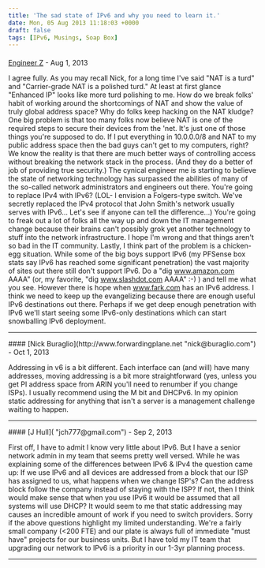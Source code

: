 ```yaml
---
title: 'The sad state of IPv6 and why you need to learn it.'
date: Mon, 05 Aug 2013 11:18:03 +0000
draft: false
tags: [IPv6, Musings, Soap Box]
---
```



#### 
[Engineer Z]( "zawada@ieee.org") - <time datetime="2013-08-12 08:13:35">Aug 1, 2013</time>

I agree fully. As you may recall Nick, for a long time I've said "NAT is a turd" and "Carrier-grade NAT is a polished turd." At least at first glance "Enhanced IP" looks like more turd polishing to me. How do we break folks' habit of working around the shortcomings of NAT and show the value of truly global address space? Why do folks keep hacking on the NAT kludge? One big problem is that too many folks now believe NAT is one of the required steps to secure their devices from the 'net. It's just one of those things you're supposed to do. If I put everything in 10.0.0.0/8 and NAT to my public address space then the bad guys can't get to my computers, right? We know the reality is that there are much better ways of controlling access without breaking the network stack in the process. (And they do a better of job of providing true security.) The cynical engineer me is starting to believe the state of networking technology has surpassed the abilities of many of the so-called network administrators and engineers out there. You're going to replace IPv4 with IPv6? (LOL- I envision a Folgers-type switch. We've secretly replaced the IPv4 protocol that John Smith's network usually serves with IPv6... Let's see if anyone can tell the difference...) You're going to freak out a lot of folks all the way up and down the IT management change because their brains can't possibly grok yet another technology to stuff into the network infrastructure. I hope I'm wrong and that things aren't so bad in the IT community. Lastly, I think part of the problem is a chicken-egg situation. While some of the big boys support IPv6 (my PFSense box stats say IPv6 has reached some significant penetration) the vast majority of sites out there still don't support IPv6. Do a "dig www.amazon.com AAAA" (or, my favorite, "dig www.slashdot.com AAAA" :-) ) and tell me what you see. However there is hope when www.fark.com has an IPv6 address. I think we need to keep up the evangelizing because there are enough useful IPv6 destinations out there. Perhaps if we get deep enough penetration with IPv6 we'll start seeing some IPv6-only destinations which can start snowballing IPv6 deployment.
<hr />
#### 
[Nick Buraglio](http://www.forwardingplane.net "nick@buraglio.com") - <time datetime="2013-10-21 09:47:24">Oct 1, 2013</time>

Addressing in v6 is a bit different. Each interface can (and will) have many addresses, moving addressing is a bit more straightforward (yes, unless you get PI address space from ARIN you'll need to renumber if you change ISPs). I usually recommend using the M bit and DHCPv6. In my opinion static addressing for anything that isn't a server is a management challenge waiting to happen.
<hr />
#### 
[J Hull]( "jch777@gmail.com") - <time datetime="2013-09-24 14:39:49">Sep 2, 2013</time>

First off, I have to admit I know very little about IPv6. But I have a senior network admin in my team that seems pretty well versed. While he was explaining some of the differences between IPv6 & IPv4 the question came up: If we use IPv6 and all devices are addressed from a block that our ISP has assigned to us, what happens when we change ISP's? Can the address block follow the company instead of staying with the ISP? If not, then I think would make sense that when you use IPv6 it would be assumed that all systems will use DHCP? It would seem to me that static addressing may causes an incredible amount of work if you need to switch providers. Sorry if the above questions highlight my limited understanding. We're a fairly small company (<200 FTE) and our plate is always full of immediate "must have" projects for our business units. But I have told my IT team that upgrading our network to IPv6 is a priority in our 1-3yr planning process.
<hr />
